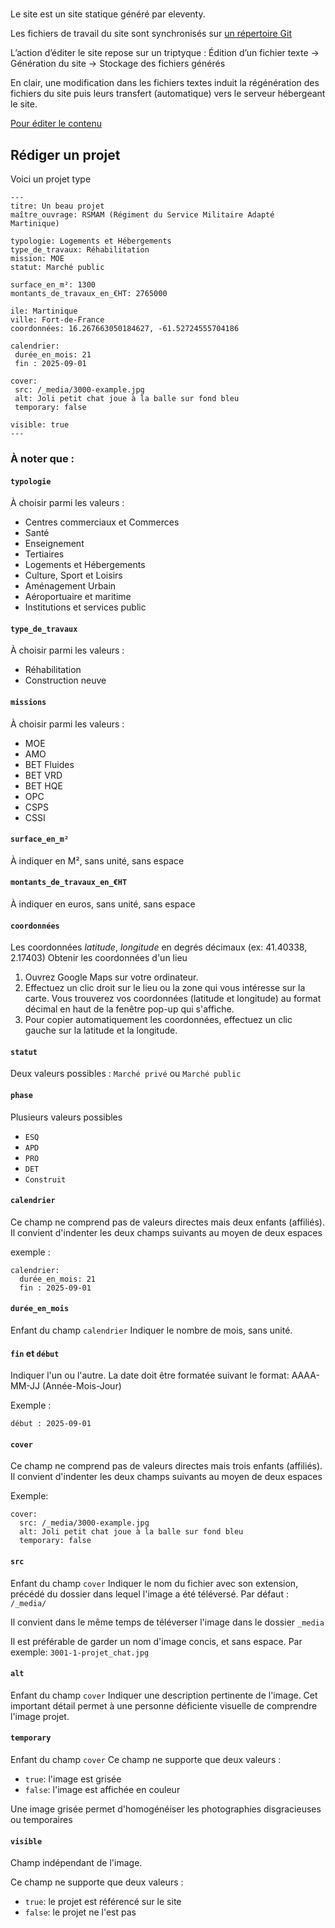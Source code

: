 # 

Le site est un site statique généré par eleventy.

Les fichiers de travail du site sont synchronisés sur [un répertoire Git](https://github.com/BenjmnG/guez_caraibes)

L’action d’éditer le site repose sur un triptyque : Édition d’un fichier texte → Génération du site → Stockage des fichiers générés

En clair, une modification dans les fichiers textes induit la régénération des fichiers du site puis leurs transfert (automatique) vers le serveur hébergeant le site.

[Pour éditer le contenu ](https://github.dev/BenjmnG/guez_caraibes)

 ## Rédiger un projet

Voici un projet type

 ```
---
titre: Un beau projet
maître_ouvrage: RSMAM (Régiment du Service Militaire Adapté Martinique)

typologie: Logements et Hébergements
type_de_travaux: Réhabilitation
mission: MOE
statut: Marché public

surface_en_m²: 1300
montants_de_travaux_en_€HT: 2765000 

ile: Martinique
ville: Fort-de-France
coordonnées: 16.267663050184627, -61.52724555704186

calendrier:
  durée_en_mois: 21
  fin : 2025-09-01 

cover:
  src: /_media/3000-example.jpg
  alt: Joli petit chat joue à la balle sur fond bleu
  temporary: false
  
visible: true
---
 ```

### À noter que :

#### `typologie`

À choisir parmi les valeurs :

+ Centres commerciaux et Commerces 
+ Santé 
+ Enseignement 
+ Tertiaires
+ Logements et Hébergements
+ Culture, Sport et Loisirs
+ Aménagement Urbain
+ Aéroportuaire et maritime
+ Institutions et services public


#### `type_de_travaux`

À choisir parmi les valeurs :

+ Réhabilitation
+ Construction neuve


#### `missions`

À choisir parmi les valeurs :

+ MOE
+ AMO
+ BET Fluides
+ BET VRD
+ BET HQE
+ OPC
+ CSPS
+ CSSI


#### `surface_en_m²`

À indiquer en M², sans unité, sans espace


#### `montants_de_travaux_en_€HT`

À indiquer en euros, sans unité, sans espace


#### `coordonnées`

Les coordonnées  _latitude_, _longitude_ en degrés décimaux (ex: 41.40338, 2.17403)
Obtenir les coordonnées d'un lieu

1. Ouvrez Google Maps sur votre ordinateur. 
2. Effectuez un clic droit sur le lieu ou la zone qui vous intéresse sur la carte. Vous trouverez vos coordonnées (latitude et longitude) au format décimal en haut de la fenêtre pop-up qui s'affiche.
3. Pour copier automatiquement les coordonnées, effectuez un clic gauche sur la latitude et la longitude.


#### `statut`

Deux valeurs possibles : `Marché privé` ou `Marché public`

#### `phase`

Plusieurs valeurs possibles

+ `ESQ`
+ `APD`
+ `PRO`
+ `DET`
+ `Construit`

#### `calendrier`

Ce champ ne comprend pas de valeurs directes mais deux enfants (affiliés).
Il convient d'indenter les deux champs suivants au moyen de deux espaces

exemple :

```
calendrier:
  durée_en_mois: 21
  fin : 2025-09-01 
```


#### `durée_en_mois`

Enfant du champ `calendrier`
Indiquer le nombre de mois, sans unité.

#### `fin` et `début`
Indiquer l'un ou l'autre.
La date doit être formatée suivant le format: AAAA-MM-JJ (Année-Mois-Jour)

Exemple : 

`début : 2025-09-01 `


#### `cover`

Ce champ ne comprend pas de valeurs directes mais trois enfants (affiliés).
Il convient d'indenter les deux champs suivants au moyen de deux espaces

Exemple:

```
cover:
  src: /_media/3000-example.jpg
  alt: Joli petit chat joue à la balle sur fond bleu
  temporary: false
```

#### `src`

Enfant du champ `cover`
Indiquer le nom du fichier avec son extension, précédé du dossier dans lequel l'image a été téléversé. Par défaut : `/_media/`

Il convient dans le même temps de téléverser l'image dans le dossier `_media`

Il est préférable de garder un nom d'image concis, et sans espace. Par exemple: `3001-1-projet_chat.jpg`


#### `alt`

Enfant du champ `cover`
Indiquer une description pertinente de l'image.
Cet important détail permet à une personne déficiente visuelle de comprendre l'image projet.


#### `temporary`

Enfant du champ `cover`
Ce champ ne supporte que deux valeurs :
+ `true`: l'image est grisée
+ `false`: l'image est affichée en couleur

Une image grisée permet d'homogénéiser les photographies disgracieuses ou temporaires


#### `visible`

Champ indépendant de l'image.

Ce champ ne supporte que deux valeurs :
+ `true`: le projet est référencé sur le site
+ `false`: le projet ne l'est pas